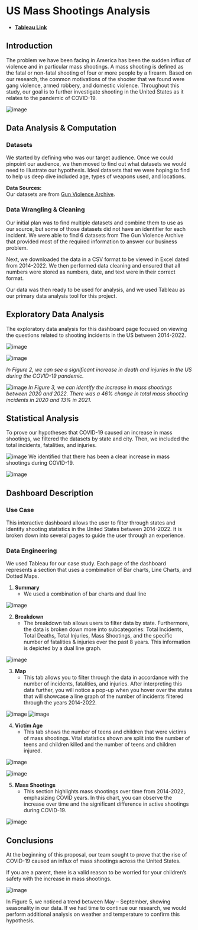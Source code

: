# US Mass Shootings Analysis
- [**Tableau Link**](https://public.tableau.com/app/profile/hamzasalahds/viz/ShootingsBreakdownintheUS2014-2022/Summary)
## Introduction
The problem we have been facing in America has been the sudden influx of violence and in particular mass shootings. A mass shooting is defined as the fatal or non-fatal shooting of four or more people by a firearm. Based on our research, the common motivations of the shooter that we found were gang violence, armed robbery, and domestic violence. Throughout this study, our goal is to further investigate shooting in the United States as it relates to the pandemic of COVID-19.

![image](https://github.com/user-attachments/assets/900bab16-2a8d-4431-9f1e-2829d7b81589)

## Data Analysis & Computation

### Datasets
We started by defining who was our target audience. Once we could pinpoint our audience, we then moved to find out what datasets we would need to illustrate our hypothesis. Ideal datasets that we were hoping to find to help us deep dive included age, types of weapons used, and locations.

**Data Sources:**  
Our datasets are from [Gun Violence Archive](http://www.gunviolencearchive.org).

### Data Wrangling & Cleaning
Our initial plan was to find multiple datasets and combine them to use as our source, but some of those datasets did not have an identifier for each incident. We were able to find 6 datasets from The Gun Violence Archive that provided most of the required information to answer our business problem.

Next, we downloaded the data in a CSV format to be viewed in Excel dated from 2014-2022. We then performed data cleaning and ensured that all numbers were stored as numbers, date, and text were in their correct format.

Our data was then ready to be used for analysis, and we used Tableau as our primary data analysis tool for this project.

## Exploratory Data Analysis
The exploratory data analysis for this dashboard page focused on viewing the questions related to shooting incidents in the US between 2014-2022.

![image](https://github.com/user-attachments/assets/0e676b3d-2f94-4d0c-aa92-f309b63ed92f)
 
![image](https://github.com/user-attachments/assets/230a083a-dfcd-4a99-836a-2a86e1f878fe)

*In Figure 2, we can see a significant increase in death and injuries in the US during the COVID-19 pandemic.*

![image](https://github.com/user-attachments/assets/abc6047d-a7c2-4c11-9378-113ba759b5bf)
*In Figure 3, we can identify the increase in mass shootings between 2020 and 2022. There was a 46% change in total mass shooting incidents in 2020 and 13% in 2021.*

## Statistical Analysis
To prove our hypotheses that COVID-19 caused an increase in mass shootings, we filtered the datasets by state and city. Then, we included the total incidents, fatalities, and injuries.

![image](https://github.com/user-attachments/assets/eba365f6-5f85-4c25-bf4e-97a2bc9c3a60)
We identified that there has been a clear increase in mass shootings during COVID-19.

![image](https://github.com/user-attachments/assets/ec55ecab-b8b8-411c-aedd-56a85a709d87)


## Dashboard Description

### Use Case
This interactive dashboard allows the user to filter through states and identify shooting statistics in the United States between 2014-2022. It is broken down into several pages to guide the user through an experience.

### Data Engineering
We used Tableau for our case study. Each page of the dashboard represents a section that uses a combination of Bar charts, Line Charts, and Dotted Maps.

1. **Summary**  
    - We used a combination of bar charts and dual line
  
![image](https://github.com/user-attachments/assets/653fa6c0-53b0-4392-8ba5-caebefe004a3)
  
2. **Breakdown**  
    - The breakdown tab allows users to filter data by state. Furthermore, the data is broken down more into subcategories: Total Incidents, Total Deaths, Total Injuries, Mass Shootings, and the specific number of fatalities & injuries over the past 8 years. This information is depicted by a dual line graph.
  
![image](https://github.com/user-attachments/assets/ba82a3b3-fcdf-4f07-b0bf-6a87a12c397b)

  
3. **Map**  
    - This tab allows you to filter through the data in accordance with the number of incidents, fatalities, and injuries. After interpreting this data further, you will notice a pop-up when you hover over the states that will showcase a line graph of the number of incidents filtered through the years 2014-2022.

![image](https://github.com/user-attachments/assets/cbdc02c3-0f39-4c9a-bb5f-f3e47d2e7c3c)
![image](https://github.com/user-attachments/assets/80ea4694-a948-4e5a-b0d9-1d58430ed0bd)

4. **Victim Age**  
    - This tab shows the number of teens and children that were victims of mass shootings. Vital statistics shown are split into the number of teens and children killed and the number of teens and children injured.
  
![image](https://github.com/user-attachments/assets/c40b656b-fccb-4638-a61c-b957e081c795)

![image](https://github.com/user-attachments/assets/3a7fe29f-bc13-4530-ab51-2d419b48799a)


5. **Mass Shootings**  
    - This section highlights mass shootings over time from 2014-2022, emphasizing COVID years. In this chart, you can observe the increase over time and the significant difference in active shootings during COVID-19.
  
![image](https://github.com/user-attachments/assets/d0c2abd8-e884-445b-8bcc-ff9a7cda2fae)


## Conclusions
At the beginning of this proposal, our team sought to prove that the rise of COVID-19 caused an influx of mass shootings across the United States.

If you are a parent, there is a valid reason to be worried for your children’s safety with the increase in mass shootings.

![image](https://github.com/user-attachments/assets/59e550b9-6989-4086-9383-41157e2858aa)

In Figure 5, we noticed a trend between May – September, showing seasonality in our data. If we had time to continue our research, we would perform additional analysis on weather and temperature to confirm this hypothesis.
